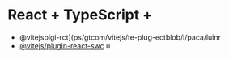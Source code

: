 # React + TypeScript + 

- @vitejsplgi-rct](ps/gtcom/vitejs/te-plug-ectblob/i/paca/luinr
- [@vitejs/plugin-react-swc](https://github.com/vitejs/vite-plgin-react-swc) u

